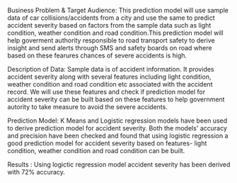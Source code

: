 
Business Problem & Target Audience:
This prediction model will use sample data of car collisions/accidents from a city and use the same to predict accident severity based on factors from the sample data such as light condition, weather condition and road condition.This prediction model will help goverment authority responsible to road transport safety to derive insight and send alerts through SMS and safety boards on road where based on these fearures chances of severe accidents is high.

Description of Data:
Sample data is of accident information. It provides accident severity along with several features including light condition, weather condition and road condition etc associated with the accident record. We will use these features and check if prediction model for accident severity can be built based on these features to help  government autority to take measure to avoid the severe accidents.

Prediction Model:
K Means and Logistic regression models have been used to derive prediction model for accident severity. Both the models' accuracy and precision have been checked and found that using logistic regression a good prediction model for accident severity based on features- light condition, weather condition and road condition can be built.

Results :
Using logictic regression model accident severity has been derived with 72% accuracy.
